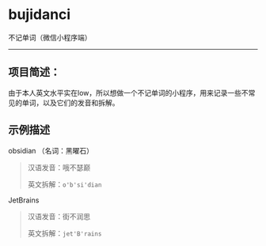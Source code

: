 # bujidanci
不记单词（微信小程序端）

---

## 项目简述：
由于本人英文水平实在low，所以想做一个不记单词的小程序，用来记录一些不常见的单词，以及它们的发音和拆解。

## 示例描述
obsidian （名词：黑曜石）
> 汉语发音：哦不瑟巅
> 
> 英文拆解：`o'b'si'dian`

JetBrains
> 汉语发音：街不润思
> 
> 英文拆解：`jet'B'rains`


